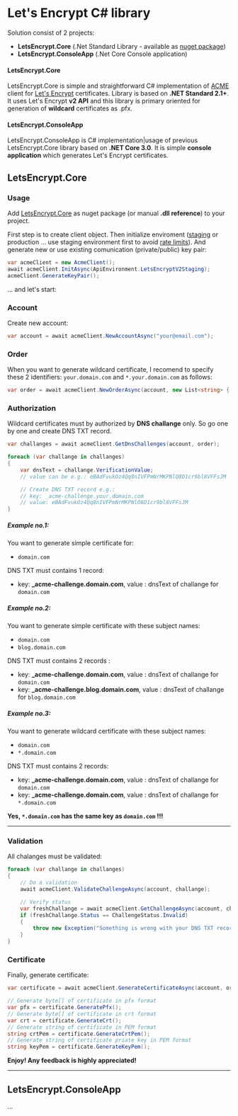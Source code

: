 # Let's Encrypt C# library

Solution consist of 2 projects:
* **LetsEncrypt.Core** (.Net Standard Library - available as [nuget package](https://TODO))
* **LetsEncrypt.ConsoleApp** (.Net Core Console application)

#### LetsEncrypt.Core

LetsEncrypt.Core is simple and straightforward C# implementation of [ACME](https://en.wikipedia.org/wiki/Automated_Certificate_Management_Environment) client for [Let's Encrypt](https://letsencrypt.org/) certificates. Library is based on **.NET Standard 2.1+**.
It uses Let's Encrypt **v2 API** and this library is primary oriented for generation of **wildcard** certificates as .pfx. 

#### LetsEncrypt.ConsoleApp

LetsEncrypt.ConsoleApp is C# implementation|usage of previous LetsEncrypt.Core library based on **.NET Core 3.0**. It is simple **console application** which generates Let's Encrypt certificates. 


## LetsEncrypt.Core

### Usage

Add [LetsEncrypt.Core](https://TODO) as nuget package (or manual **.dll reference**) to your project.

First step is to create client object. Then initialize enviroment ([staging](https://letsencrypt.org/docs/staging-environment/) or production ... use staging environment first to avoid [rate limits](https://letsencrypt.org/docs/rate-limits/)). And generate new or use existing comunication (private/public) key pair:

```cs
var acmeClient = new AcmeClient();
await acmeClient.InitAsync(ApiEnvironment.LetsEncryptV2Staging);
acmeClient.GenerateKeyPair();
```

... and let's start:

### Account

Create new account: 
```cs
var account = await acmeClient.NewAccountAsync("your@email.com");
```

### Order

When you want to generate wildcard certificate, I recomend to specify these 2 identifiers: `your.domain.com` and  `*.your.domain.com` as follows:
```cs
var order = await acmeClient.NewOrderAsync(account, new List<string> { "your.domain.com", "*.your.domain.com" });
```

### Authorization

Wildcard certificates must by authorized by **DNS challange** only. So go one by one and create DNS TXT record. 
```cs
var challanges = await acmeClient.GetDnsChallenges(account, order);

foreach (var challange in challanges)
{  
    var dnsText = challange.VerificationValue;
    // value can be e.g.: eBAdFvukOz4Qq8nIVFPmNrMKPNlO8D1cr9bl8VFFsJM

    // Create DNS TXT record e.g.:
    // key: _acme-challenge.your.domain.com 
    // value: eBAdFvukOz4Qq8nIVFPmNrMKPNlO8D1cr9bl8VFFsJM
}
```

##### Example no.1: 

You want to generate simple certificate for:
* `domain.com`
  
DNS TXT must contains 1 record:
* key: **_acme-challenge.domain.com**, value : dnsText of challange for `domain.com`

##### Example no.2: 

You want to generate simple certificate with these subject names:
* `domain.com`
* `blog.domain.com` 
  
DNS TXT must contains 2 records :
* key: **_acme-challenge.domain.com**, value : dnsText of challange for `domain.com`
* key: **_acme-challenge.blog.domain.com**, value : dnsText of challange for `blog.domain.com` 

##### Example no.3: 

You want to generate wildcard certificate with these subject names:
* `domain.com`
* `*.domain.com` 
  
DNS TXT must contains 2 records:
* key: **_acme-challenge.domain.com**, value : dnsText of challange for `domain.com`
* key: **_acme-challenge.domain.com**, value : dnsText of challange for `*.domain.com`

**Yes, `*.domain.com` has the same key as `domain.com` !!!**

---


### Validation

All chalanges must be validated:

```cs
foreach (var challange in challanges)
{
    // Do a validation
    await acmeClient.ValidateChallengeAsync(account, challange);

    // Verify status 
    var freshChallange = await acmeClient.GetChallengeAsync(account, challange);
    if (freshChallange.Status == ChallengeStatus.Invalid)
    {
        throw new Exception("Something is wrong with your DNS TXT record(s)!");
    }
}
```

### Certificate

Finally, generate certificate:

```cs
var certificate = await acmeClient.GenerateCertificateAsync(account, order, "your.domain.com", "YourSuperSecretPasswordToCertificate");

// Generate byte[] of certificate in pfx format
var pfx = certificate.GeneratePfx();
// Generate byte[] of certificate in crt format
var crt = certificate.GenerateCrt();
// Generate string of certificate in PEM format 
string crtPem = certificate.GenerateCrtPem();
// Generate string of certificate priate key in PEM format 
string keyPem = certificate.GenerateKeyPem();
```

**Enjoy! Any feedback is highly appreciated!**

---

## LetsEncrypt.ConsoleApp
...

